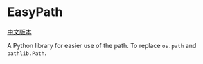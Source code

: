 # EasyPath

[中文版本](./README.zh.md)

A Python library for easier use of the path. To replace `os.path` and `pathlib.Path`.